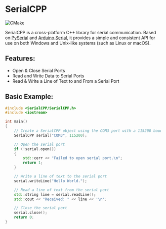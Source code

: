 # SerialCPP

![CMake](https://github.com/joeinman/SerialCPP/actions/workflows/cmake.yml/badge.svg)

SerialCPP is a cross-platform C++ library for serial communication. Based on [PySerial](https://pyserial.readthedocs.io/en/latest/pyserial.html) and [Arduino Serial](https://www.arduino.cc/reference/en/#serial), it provides a simple and consistent API for use on both Windows and Unix-like systems (such as Linux or macOS).

## Features:

- Open & Close Serial Ports
- Read and Write Data to Serial Ports
- Read & Write a Line of Text to and From a Serial Port

## Basic Example:

```cpp
#include <SerialCPP/SerialCPP.h>
#include <iostream>

int main()
{
    // Create a SerialCPP object using the COM3 port with a 115200 baud rate
    SerialCPP serial("COM3", 115200);

    // Open the serial port
    if (!serial.open())
    {
        std::cerr << "Failed to open serial port.\n";
        return 1;
    }

    // Write a line of text to the serial port
    serial.writeLine("Hello World.");

    // Read a line of text from the serial port
    std::string line = serial.readLine();
    std::cout << "Received: " << line << '\n';

    // Close the serial port
    serial.close();
    return 0;
}
```
